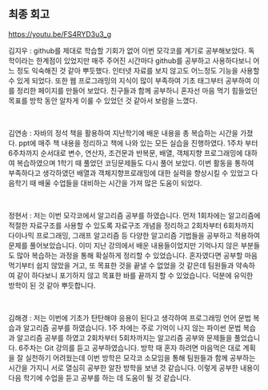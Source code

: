 <h2>최종 회고</h2>


https://youtu.be/FS4RYD3u3_g


김지우 : github를 제대로 학습할 기회가 없어 이번 모각코를 계기로 공부해보았다. 독학이라는 한계점이 있었지만 매주 주어진 시간마다 github를 공부하고 사용하다보니 어느 정도 익숙해진 것 같아 뿌듯했다. 인터넷 자료를 보지 않고도 어느정도 기능을 사용할 수 있게 되었다. 또한 웹 프로그래밍의 지식이 많이 부족하여 기초 태그부터 공부하여 이를 정리한 페이지를 만들어 보았다. 친구들과 함께 공부하니 혼자선 마음 먹기 힘들었던 목표를 방학 동안 알차게 이룰 수 있었던 것 같아서 보람을 느꼈다.

<br>

김연송 : 자바의 정석 책을 활용하여 지난학기에 배운 내용을 총 복습하는 시간을 가졌다. ppt에 매주 책 내용을 정리하고 책에 나와 있는 모든 실습을 진행하였다. 1주차 부터 6주차까지 순서대로 변수, 연산자, 조건문과 반복문, 배열, 객체지향 프로그래밍에 대하여 복습하였으며 1학기 때 풀었던 코딩문제들도 다시 풀어 보았다.
이번 활동을 통하여 부족하다고 생각하였던 배열과 객체지향프로래밍에 대한 실력을 향상시킬 수 있었고 다음학기 때 배울 수업들을 대비하는 시간을 가져 많은 도움이 되었다.

<br>

정현서 : 저는 이번 모각코에서 알고리즘 공부를 하였습니다.
먼저 1회차에는 알고리즘에 적절한 자료구조를 사용할 수 있도록 자료구조 개념을 정리하고 2회차부터 6회차까지 다이나믹 프로그래밍, 그래프 알고리즘 등 다양한 알고리즘 기법들을 공부하고 적용하여 문제를 풀어보았습니다.
이미 지난 강의에서 배운 내용들이었지만 기억나지 않은 부분들도 많아 복습하는 과정을 통해 확실하게 정리할 수 있었습니다.
혼자였다면 공부할 마음 먹기부터 쉽지 않았을 거고, 또 목표한 것을 끝낼 수 없었을 것 같은데 팀원들과 약속하여 같이 하다보니 포기하지 않고 목표한 바를 끝까지 할 수 있었습니다. 덕분에 유익한 방학이 된 것 같아 뿌듯합니다.

<br>

김해경 : 저는 이번에 기초가 탄탄해야 응용이 된다고 생각하여 프로그래밍 언어 문법 복습과 알고리즘 공부를 하였습니다.
1주 차에는 주로 기억이 나지 않는 파이썬 문법 복습과 알고리즘 공부를 하였고 2회차부터 5회차까지는 알고리즘 공부와 문제들을 풀었습니다.
6주차는 Git 강의를 듣고 공부하였습니다.
방학 때 혼자 하려면 마음먹은 대로 계획을 잘 실천하기 어려웠는데 이번 방학은 모각코 소모임을 통해 팀원들과 함께 공부하는 시간을 가지니 서로 열심히 공부한 알찬 방학을 보낸 것 같습니다.
이렇게 공부한 내용이 다음 학기에 수업을 듣고 공부를 하는 데 도움이 될 것 같습니다.
